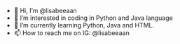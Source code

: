 - 👋 Hi, I’m @lisabeeaan
- 👀 I’m interested in coding in Python and Java language
- 🌱 I’m currently learning Python, Java and HTML.
- 📫 How to reach me on IG: @lisabeeaan

<!---
lisabeeaan/lisabeeaan is a ✨ special ✨ repository because its `README.md` (this file) appears on your GitHub profile.
You can click the Preview link to take a look at your changes.
--->
